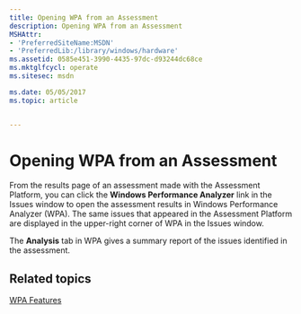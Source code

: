 ```yaml
---
title: Opening WPA from an Assessment
description: Opening WPA from an Assessment
MSHAttr:
- 'PreferredSiteName:MSDN'
- 'PreferredLib:/library/windows/hardware'
ms.assetid: 0585e451-3990-4435-97dc-d93244dc68ce
ms.mktglfcycl: operate
ms.sitesec: msdn

ms.date: 05/05/2017
ms.topic: article


---
```


# Opening WPA from an Assessment


From the results page of an assessment made with the Assessment Platform, you can click the **Windows Performance Analyzer** link in the Issues window to open the assessment results in Windows Performance Analyzer (WPA). The same issues that appeared in the Assessment Platform are displayed in the upper-right corner of WPA in the Issues window.

The **Analysis** tab in WPA gives a summary report of the issues identified in the assessment.

## Related topics


[WPA Features](wpa-features.md)

 

 







